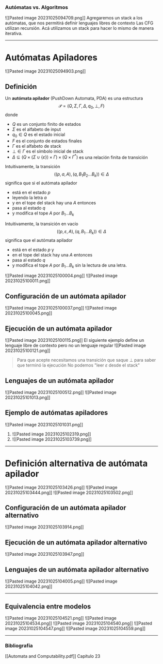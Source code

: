 ### Autómatas vs. Algoritmos
![[Pasted image 20231025094709.png]]
Agregaremos un stack a los autómatas, que nos permitirá definir lenguajes libres de contexto
Las CFG utilizan recursión. Acá utilizamos un stack para hacer lo mismo de manera iterativa.

---
# Autómatas Apiladores
![[Pasted image 20231025094903.png]]
## Definición
Un **autómata apilador** (PushDown Automata, PDA) es una estructura $$\mathcal{P}=(Q,\Sigma,\Gamma,\Delta,q_0,\bot,F)$$ donde
- $Q$ es un conjunto finito de estados
- $\Sigma$ es el alfabeto de input
- $q_{0}\in Q$ es el estado inicial
- $F$ es el conjunto de estados finales
- $\Gamma$ es el alfabeto de stack
- $\bot\in\Gamma$ es el símbolo inicial de stack
- $\Delta\subseteq (Q\times(\Sigma\cup\{\varepsilon\})\times\Gamma)\times(Q\times\Gamma^*)$ es una relación finita de transición

Intuitivamente, la transición $$((p,a,A),(q,B_1B_2...B_k))\in\Delta$$ significa que si el autómata apilador
- está en el estado $p$
- leyendo la letra $a$
- y en el tope del stack hay una $A$
entonces
- pasa al estado $q$
- y modifica el tope $A$ por $B_1...B_k$

Intuitivamente, la transición en vacío $$((p,\varepsilon,A),(q,B_1...B_k))\in\Delta$$ significa que el autómata apilador
- está en el estado $p$ y
- en el tope del stack hay una $A$
entonces
- pasa al estado $q$
- y modifica el tope $A$ por $B_1...B_k$
sin la lectura de una letra.

![[Pasted image 20231025100004.png]]
![[Pasted image 20231025100011.png]]
## Configuración de un autómata apilador
![[Pasted image 20231025100037.png]]
![[Pasted image 20231025100045.png]]
## Ejecución de un autómata apilador
![[Pasted image 20231025100115.png]]
El siguiente ejemplo define un lenguaje libre de contexto pero no un lenguaje regular
![[Pasted image 20231025100121.png]]
> Para que acepte necesitamos una transición que saque $\bot$ para saber que terminó la ejecución
> No podemos "leer $\varepsilon$ desde el stack"
## Lenguajes de un autómata apilador
![[Pasted image 20231025100512.png]]
![[Pasted image 20231025101013.png]]
## Ejemplo de autómatas apiladores
![[Pasted image 20231025101031.png]]
1. ![[Pasted image 20231025102319.png]]
2. ![[Pasted image 20231025103739.png]]
---
# Definición alternativa de autómata apilador
![[Pasted image 20231025103426.png]]
![[Pasted image 20231025103444.png]]
![[Pasted image 20231025103502.png]]
## Configuración de un autómata apilador alternativo
![[Pasted image 20231025103914.png]]
## Ejecución de un autómata apilador alternativo
![[Pasted image 20231025103947.png]]
## Lenguajes de un autómata apilador alternativo
![[Pasted image 20231025104005.png]]
![[Pasted image 20231025104042.png]]

---
## Equivalencia entre modelos
![[Pasted image 20231025104521.png]]
![[Pasted image 20231025104534.png]]
![[Pasted image 20231025104540.png]]
![[Pasted image 20231025104547.png]]
![[Pasted image 20231025104559.png]]

---
### Bibliografía
[[Automata and Computability.pdf]] Capítulo 23